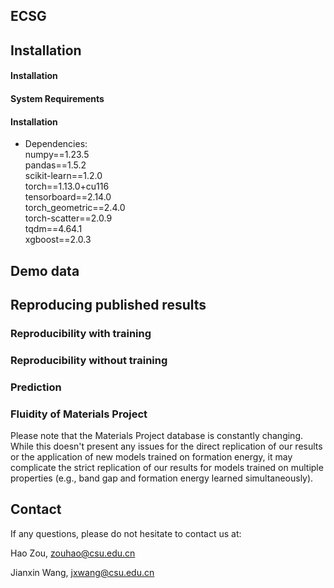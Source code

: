 ## ECSG

## Installation

#### Installation

#### System Requirements

#### Installation
- Dependencies: \
numpy==1.23.5\
pandas==1.5.2\
scikit-learn==1.2.0\
torch==1.13.0+cu116\
tensorboard==2.14.0\
torch_geometric==2.4.0\
torch-scatter==2.0.9\
tqdm==4.64.1\
xgboost==2.0.3

## Demo data

## Reproducing published results

### Reproducibility with training

### Reproducibility without training

### Prediction


### Fluidity of Materials Project
Please note that the Materials Project database is constantly changing. While this doesn't present any issues for the direct replication of our results or the application of new models trained on formation energy, it may complicate the strict replication of our results for models trained on multiple properties (e.g., band gap and formation energy learned simultaneously).

## Contact

If any questions, please do not hesitate to contact us at:

Hao Zou, zouhao@csu.edu.cn

Jianxin Wang, jxwang@csu.edu.cn
